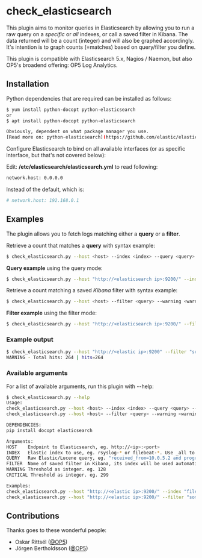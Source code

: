 # check_elasticsearch

This plugin aims to monitor queries in Elasticsearch by allowing you to run a raw query on a _specific_ or _all_ indexes, or call a saved filter in Kibana.
The data returned will be a count (integer) and will also be graphed accordingly. It's intention is to graph counts (=matches) based on query/filter you define.

This plugin is compatible with Elasticsearch 5.x, Nagios / Naemon, but also OP5's broadend offering: OP5 Log Analytics.

## Installation

Python dependencies that are required can be installed as follows:
```sh
$ yum install python-docopt python-elasticsearch
or
$ apt install python-docopt python-elasticsearch

Obviously, dependent on what package manager you use.
[Read more on: python-elasticsearch](https://github.com/elastic/elasticsearch-py/)

```

Configure Elasticsearch to bind on all available interfaces (or as specific interface, but that's not covered below):

Edit: **/etc/elasticsearch/elasticsearch.yml** to read following:
```sh
network.host: 0.0.0.0
```

Instead of the default, which is:
```sh
# network.host: 192.168.0.1
```

## Examples

The plugin allows you to fetch logs matching either a **query** or a **filter**.

Retrieve a count that matches a **query** with syntax example:

```sh
$ check_elasticsearch.py --host <host> --index <index> --query <query> --warning <warning> --critical <critical>
```

**Query example** using the query mode:
```sh
$ check_elasticsearch.py --host "http://<elasticsearch ip>:9200/" --index "filebeat-*" --query "system_process_id=148" --warning 1 --critical 2
```

Retrieve a count matching a saved _Kibana_ filter with syntax example:

```sh
$ check_elasticsearch.py --host <host> --filter <query> --warning <warning> --critical <critical>
```

**Filter example** using the filter mode:
```sh
$ check_elasticsearch.py --host "http://<elasticsearch ip>:9200/" --filter "some_saved_filter_in_kibana" --warning 1 --critical 2
```

### Example output

```sh
$ check_elasticsearch.py --host "http://<elastic ip>:9200" --filter "some_saved_filter_in_kibana" --warning 200 --critical 400
WARNING - Total hits: 264 | hits=264
```

### Available arguments

For a list of available arguments, run this plugin with --help:

```sh
$ check_elasticsearch.py --help
Usage:
check_elasticsearch.py --host <host> --index <index> --query <query> --warning <warning> --critical <critical>
check_elasticsearch.py --host <host> --filter <query> --warning <warning> --critical <critical>

DEPENDENCIES:
pip install docopt elasticsearch

Arguments:
HOST    Endpoint to Elasticsearch, eg. http://<ip>:<port>
INDEX   Elastic index to use, eg. rsyslog-* or filebeat-*. Use _all to search all indexes (more resource intensive)
QUERY   Raw Elastic/Lucene query, eg. "received_from=10.0.5.2 and program=systemd and host=10.0.5.10 and @timestamp: [now-5h TO now]"
FILTER  Name of saved filter in Kibana, its index will be used automatically.
WARNING Threshold as integer. eg. 128
CRITICAL Threshold as integer. eg. 299

Examples:
check_elasticsearch.py --host "http://<elastic ip>:9200/" --index "filebeat-*" --query "system_process_id=148" --warning 1 --critical 2
check_elasticsearch.py --host "http://<elastic ip>:9200/" --filter "some_saved_filter_in_kibana" --warning 1 --critical 2

```

## Contributions
Thanks goes to these wonderful people:

* Oskar Rittsél ([@OP5](https://www.op5.com))
* Jörgen Bertholdsson ([@OP5](https://www.op5.com))
